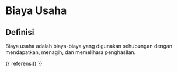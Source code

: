 # Biaya Usaha

## Definisi

Biaya usaha adalah biaya-biaya yang digunakan sehubungan dengan mendapatkan, menagih, dan me­melihara penghasilan.

{{ referensi() }}